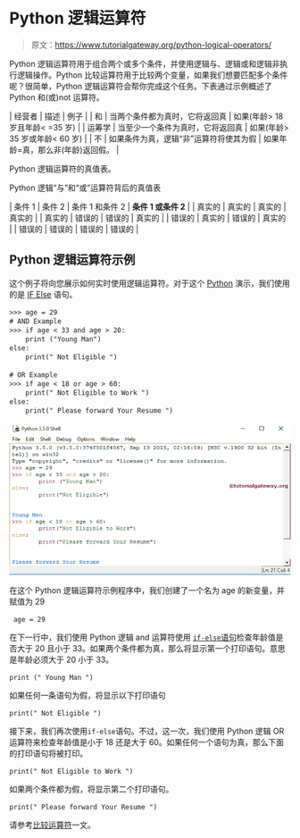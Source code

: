 # Python 逻辑运算符

> 原文：<https://www.tutorialgateway.org/python-logical-operators/>

Python 逻辑运算符用于组合两个或多个条件，并使用逻辑与、逻辑或和逻辑非执行逻辑操作。Python 比较运算符用于比较两个变量，如果我们想要匹配多个条件呢？很简单，Python 逻辑运算符会帮你完成这个任务。下表通过示例概述了 Python 和(或)not 运算符。

| 经营者 | 描述 | 例子 |
| 和 | 当两个条件都为真时，它将返回真 | 如果(年龄> 18 岁且年龄< =35 岁) |
| 运筹学 | 当至少一个条件为真时，它将返回真 | 如果(年龄> 35 岁或年龄< 60 岁) |
| 不 | 如果条件为真，逻辑“非”运算符将使其为假 | 如果年龄=真，那么非(年龄)返回假。 |

Python 逻辑运算符的真值表。

Python 逻辑“与”和“或”运算符背后的真值表

| 条件 1 | 条件 2 | 条件 1 和条件 2 | **条件 1 或条件 2** |
| 真实的 | 真实的 | 真实的 | 真实的 |
| 真实的 | 错误的 | 错误的 | 真实的 |
| 错误的 | 真实的 | 错误的 | 真实的 |
| 错误的 | 错误的 | 错误的 | 错误的 |

## Python 逻辑运算符示例

这个例子将向您展示如何实时使用逻辑运算符。对于这个 [Python](https://www.tutorialgateway.org/python-tutorial/) 演示，我们使用的是 [IF Else](https://www.tutorialgateway.org/python-if-else/) 语句。

```
>>> age = 29
# AND Example
>>> if age < 33 and age > 20:
	print ("Young Man")
else:
	print(" Not Eligible ")

# OR Example
>>> if age < 18 or age > 60:
	print(" Not Eligible to Work ")
else:
	print(" Please forward Your Resume ")
```

![Python Logical Operators 1](img/16ac07a6f38ad48358a4336206f3b7ad.png)

在这个 Python 逻辑运算符示例程序中，我们创建了一个名为 age 的新变量，并赋值为 29

```
 age = 29
```

在下一行中，我们使用 Python 逻辑 and 运算符使用 [`if-else`语句](https://www.tutorialgateway.org/python-if-else/)检查年龄值是否大于 20 且小于 33。如果两个条件都为真，那么将显示第一个打印语句。意思是年龄必须大于 20 小于 33。

```
print (" Young Man ")
```

如果任何一条语句为假，将显示以下打印语句

```
print(" Not Eligible ")
```

接下来，我们再次使用`if-else`语句。不过，这一次，我们使用 Python 逻辑 OR 运算符来检查年龄值是小于 18 还是大于 60。如果任何一个语句为真，那么下面的打印语句将被打印。

```
print(" Not Eligible to Work ")
```

如果两个条件都为假，将显示第二个打印语句。

```
print(" Please forward Your Resume ")
```

请参考[比较运算符](https://www.tutorialgateway.org/python-comparison-operators/)一文。